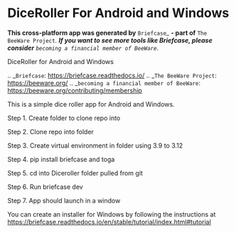 DiceRoller For Android and Windows
==================================

**This cross-platform app was generated by** `Briefcase`_ **- part of**
`The BeeWare Project`_. **If you want to see more tools like Briefcase, please
consider** `becoming a financial member of BeeWare`_.

DiceRoller for Android and Windows

.. _`Briefcase`: https://briefcase.readthedocs.io/
.. _`The BeeWare Project`: https://beeware.org/
.. _`becoming a financial member of BeeWare`: https://beeware.org/contributing/membership

This is a simple dice roller app for Android and Windows.

Step 1. Create folder to clone repo into

Step 2. Clone repo into folder

Step 3. Create virtual environment in folder using 3.9 to 3.12

Step 4. pip install briefcase and toga

Step 5. cd into Diceroller folder pulled from git

Step 6. Run briefcase dev

Step 7. App should launch in a window

You can create an installer for Windows by following the instructions at https://briefcase.readthedocs.io/en/stable/tutorial/index.html#tutorial